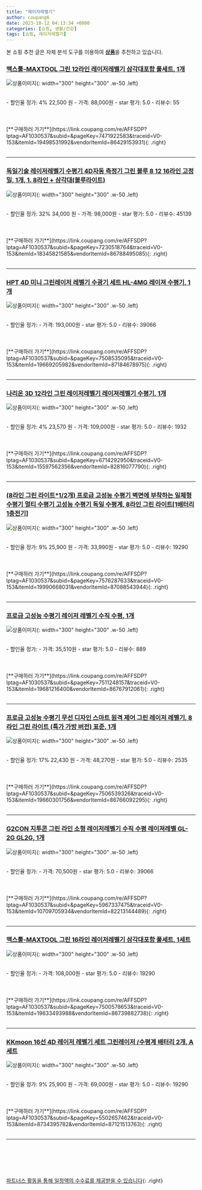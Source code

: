 ```yaml
---
title: "레이저레벨기"
author: coupang6
date: 2023-10-12 04:13:34 +0800
categories: [쇼핑, 생활/건강]
tags: [쇼핑, 레이저레벨기]
---
```


본 쇼핑 추천 글은 자체 분석 도구를 이용하여 [**상품**](https://link.coupang.com/a/bao1ui)을 추천하고 있습니다.

### [맥스툴-MAXTOOL 그린 12라인 레이저레벨기 삼각대포함 풀세트, 1개](https://link.coupang.com/re/AFFSDP?lptag=AF1030537&subid=&pageKey=7471922583&traceid=V0-153&itemId=19498531992&vendorItemId=86429153931)

![상품이미지](https://thumbnail10.coupangcdn.com/thumbnails/remote/230x230ex/image/vendor_inventory/dbb5/55afd25f8b178997db75e26c0b909c5e8a26c1149234d216f4eab359dc31.jpg){: width="300" height="300" .w-50 .left}


<br>
- 할인율 정가: 4%  22,500   원
- 가격: 88,000원
- star 평가: 5.0
- 리뷰수: 55
<br>
<br>
<br>
<br>
[**구매하러 가기**](https://link.coupang.com/re/AFFSDP?lptag=AF1030537&subid=&pageKey=7471922583&traceid=V0-153&itemId=19498531992&vendorItemId=86429153931){: .right}
<br>
<br>

---

### [독일기술 레이저레벨기 수평기 4D자동 측정기 그린 블루 8 12 16라인 고정밀, 1개, 1. 8라인 + 삼각대(블루라이트)](https://link.coupang.com/re/AFFSDP?lptag=AF1030537&subid=&pageKey=7230518764&traceid=V0-153&itemId=18345821585&vendorItemId=86788495085)

![상품이미지](https://thumbnail7.coupangcdn.com/thumbnails/remote/230x230ex/image/vendor_inventory/30ab/f67fe7c9cc4bfa23b0810173b901ef43b6f95fb0c43e6e86dbd269bba011.jpg){: width="300" height="300" .w-50 .left}


<br>
- 할인율 정가: 32%  34,000   원
- 가격: 98,000원
- star 평가: 5.0
- 리뷰수: 45139
<br>
<br>
<br>
<br>
[**구매하러 가기**](https://link.coupang.com/re/AFFSDP?lptag=AF1030537&subid=&pageKey=7230518764&traceid=V0-153&itemId=18345821585&vendorItemId=86788495085){: .right}
<br>
<br>

---

### [HPT 4D 미니 그린레이저 레벨기 수광기 세트 HL-4MG 레이져 수평기, 1개](https://link.coupang.com/re/AFFSDP?lptag=AF1030537&subid=&pageKey=7508535095&traceid=V0-153&itemId=19669205982&vendorItemId=87184678975)

![상품이미지](https://thumbnail10.coupangcdn.com/thumbnails/remote/230x230ex/image/vendor_inventory/3696/1d5502cd4b615cf7ffb677852d8544e1f4ee5af5a4843c2a37e2be9868a3.jpg){: width="300" height="300" .w-50 .left}


<br>
- 할인율 정가: 
- 가격: 193,000원
- star 평가: 5.0
- 리뷰수: 39066
<br>
<br>
<br>
<br>
[**구매하러 가기**](https://link.coupang.com/re/AFFSDP?lptag=AF1030537&subid=&pageKey=7508535095&traceid=V0-153&itemId=19669205982&vendorItemId=87184678975){: .right}
<br>
<br>

---

### [나리온 3D 12라인 그린 레이저레벨기 레이져레벨기 수평기, 1개](https://link.coupang.com/re/AFFSDP?lptag=AF1030537&subid=&pageKey=6714292950&traceid=V0-153&itemId=15597562356&vendorItemId=82816077790)

![상품이미지](https://thumbnail9.coupangcdn.com/thumbnails/remote/230x230ex/image/vendor_inventory/a674/0bfc62eecaf2991ae50818ec5cb5074a86b9fcedf71ccec5473b1208de38.jpg){: width="300" height="300" .w-50 .left}


<br>
- 할인율 정가: 4%  23,570   원
- 가격: 109,000원
- star 평가: 5.0
- 리뷰수: 1932
<br>
<br>
<br>
<br>
[**구매하러 가기**](https://link.coupang.com/re/AFFSDP?lptag=AF1030537&subid=&pageKey=6714292950&traceid=V0-153&itemId=15597562356&vendorItemId=82816077790){: .right}
<br>
<br>

---

### [(8라인 그린 라이트*1/2개) 프로급 고성능 수평기 벽면에 부착하는 일체형 수평기 멀티 수평기 고성능 수평기 독일 수평계, 8라인 그린 라이트[1배터리1충전기]](https://link.coupang.com/re/AFFSDP?lptag=AF1030537&subid=&pageKey=7576287633&traceid=V0-153&itemId=19990668031&vendorItemId=87088543944)

![상품이미지](https://thumbnail7.coupangcdn.com/thumbnails/remote/230x230ex/image/vendor_inventory/c2f6/3bb4b9b921c920b03d7c04ec809dfe14a4d09531ce83515ea346f60fbcc6.png){: width="300" height="300" .w-50 .left}


<br>
- 할인율 정가: 9%  25,900   원
- 가격: 33,990원
- star 평가: 5.0
- 리뷰수: 19290
<br>
<br>
<br>
<br>
[**구매하러 가기**](https://link.coupang.com/re/AFFSDP?lptag=AF1030537&subid=&pageKey=7576287633&traceid=V0-153&itemId=19990668031&vendorItemId=87088543944){: .right}
<br>
<br>

---

### [프로급 고성능 수평기 레이저 레벨기 수직 수평, 1개](https://link.coupang.com/re/AFFSDP?lptag=AF1030537&subid=&pageKey=7511248157&traceid=V0-153&itemId=19681216400&vendorItemId=86767912061)

![상품이미지](https://thumbnail8.coupangcdn.com/thumbnails/remote/230x230ex/image/vendor_inventory/a9ee/02e7e8abd1e4266829e7719058f10d267e9bfffdafe499f0d00def60306d.jpg){: width="300" height="300" .w-50 .left}


<br>
- 할인율 정가: 
- 가격: 35,510원
- star 평가: 5.0
- 리뷰수: 889
<br>
<br>
<br>
<br>
[**구매하러 가기**](https://link.coupang.com/re/AFFSDP?lptag=AF1030537&subid=&pageKey=7511248157&traceid=V0-153&itemId=19681216400&vendorItemId=86767912061){: .right}
<br>
<br>

---

### [프로급 고성능 수평기 무선 디자인 스마트 원격 제어 그린 레이저 레벨기, 8라인 그린 라이트 (특가 가방 버전) 표준, 1개](https://link.coupang.com/re/AFFSDP?lptag=AF1030537&subid=&pageKey=7506539326&traceid=V0-153&itemId=19660301756&vendorItemId=86766092295)

![상품이미지](https://thumbnail9.coupangcdn.com/thumbnails/remote/230x230ex/image/vendor_inventory/1078/96a6b05bcd7538bbd964d8b1cdba52ac0daef885c0d0a7c4a04be6350ebf.jpg){: width="300" height="300" .w-50 .left}


<br>
- 할인율 정가: 17%  22,430   원
- 가격: 48,270원
- star 평가: 5.0
- 리뷰수: 2535
<br>
<br>
<br>
<br>
[**구매하러 가기**](https://link.coupang.com/re/AFFSDP?lptag=AF1030537&subid=&pageKey=7506539326&traceid=V0-153&itemId=19660301756&vendorItemId=86766092295){: .right}
<br>
<br>

---

### [G2CON 지투콘 그린 라인 소형 레이저레벨기 수직 수평 레이져레벨 GL-2G GL2G, 1개](https://link.coupang.com/re/AFFSDP?lptag=AF1030537&subid=&pageKey=5967337475&traceid=V0-153&itemId=10709705934&vendorItemId=82213144489)

![상품이미지](https://thumbnail7.coupangcdn.com/thumbnails/remote/230x230ex/image/vendor_inventory/d3d0/4c71e7794187b199ce5926b91c785fddde57a86e989e8a8f32d30d9a436b.jpg){: width="300" height="300" .w-50 .left}


<br>
- 할인율 정가: 
- 가격: 70,500원
- star 평가: 5.0
- 리뷰수: 39066
<br>
<br>
<br>
<br>
[**구매하러 가기**](https://link.coupang.com/re/AFFSDP?lptag=AF1030537&subid=&pageKey=5967337475&traceid=V0-153&itemId=10709705934&vendorItemId=82213144489){: .right}
<br>
<br>

---

### [맥스툴-MAXTOOL 그린 16라인 레이저레벨기 삼각대포함 풀세트, 1세트](https://link.coupang.com/re/AFFSDP?lptag=AF1030537&subid=&pageKey=7500578653&traceid=V0-153&itemId=19633493988&vendorItemId=86739882738)

![상품이미지](https://thumbnail10.coupangcdn.com/thumbnails/remote/230x230ex/image/vendor_inventory/dbb5/55afd25f8b178997db75e26c0b909c5e8a26c1149234d216f4eab359dc31.jpg){: width="300" height="300" .w-50 .left}


<br>
- 할인율 정가: 
- 가격: 108,000원
- star 평가: 5.0
- 리뷰수: 19290
<br>
<br>
<br>
<br>
[**구매하러 가기**](https://link.coupang.com/re/AFFSDP?lptag=AF1030537&subid=&pageKey=7500578653&traceid=V0-153&itemId=19633493988&vendorItemId=86739882738){: .right}
<br>
<br>

---

### [KKmoon 16선 4D 레이저 레벨기 세트 그린레이저 /수평계 배터리 2개, A세트](https://link.coupang.com/re/AFFSDP?lptag=AF1030537&subid=&pageKey=5502657462&traceid=V0-153&itemId=8734395782&vendorItemId=87121513763)

![상품이미지](https://thumbnail9.coupangcdn.com/thumbnails/remote/230x230ex/image/vendor_inventory/0adb/b8d451664220f016a6b6ec138b1946411e953b3432f0aebf34f0d68d8a0b.jpg){: width="300" height="300" .w-50 .left}


<br>
- 할인율 정가: 9%  25,900   원
- 가격: 69,000원
- star 평가: 5.0
- 리뷰수: 19290
<br>
<br>
<br>
<br>
[**구매하러 가기**](https://link.coupang.com/re/AFFSDP?lptag=AF1030537&subid=&pageKey=5502657462&traceid=V0-153&itemId=8734395782&vendorItemId=87121513763){: .right}
<br>
<br>

---
<br><br><br><br><br> [파트너스 활동을 통해 일정액의 수수료를 제공받을 수 있습니다](https://link.coupang.com/a/bao1ui){: .right}